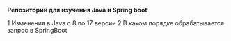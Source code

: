 **Репозиторий для изучения Java и Spring boot**

1 Изменения в Java c 8 по 17 версии
2 В каком порядке обрабатывается запрос в SpringBoot
